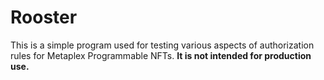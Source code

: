 # Rooster

This is a simple program used for testing various aspects of authorization rules for Metaplex Programmable NFTs. **It is not intended for production use.**
